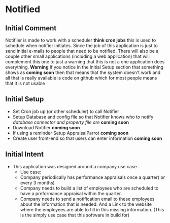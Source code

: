 # Notified

## Initial Comment
Notifiier is made to work with a scheduler **think cron jobs** this is used to schedule when notifier initiates. Since the job of this application is just to send initial e-mails to people that need to be notified. There will also be a couple other small applications (including a web application) that will complement this one to just a warning that this is not a one application does everything. 
**Warning** 
If you notice in the Initial Setup section that something shows as **coming soon** then that means that the system doesn't work and all that is really available is code on github which for most people means that it is not usable

## Initial Setup
- Set Cron job up (or other scheduler) to call Notifier 
- Setup Database and config file so that Notifier knows who to notify *database connector and property file are*  **coming soon**
- Download Notifier **coming soon**
- If using a reminder Setup AppraisalParrot **coming soon**
- Create user front-end so that users can enter information **coming soon**

## Initial Intent
- This application was designed around a company use case .
  -  Use case:
    - Company periodically has performance appraisals once a quarter( or every 3 months)
    - Company needs to build a list of employees who are scheduled to have a preformance appraisal within the quarter. 
    - Company needs to send a notification email to these employees about the information that is needed. And a Link to the website where the employees are able to fill in this missing information. (This is the simply use case that this software in build for)

